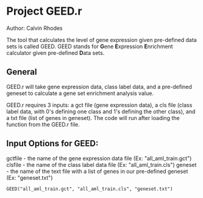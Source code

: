 # Project GEED.r

Author: Calvin Rhodes

The tool that calculates the level of gene expression given pre-defined data sets is called GEED. GEED stands for **G**ene **E**xpression **E**nrichment calculator given pre-defined **D**ata sets.

## General
GEED.r will take gene expression data, class label data, and a pre-defined geneset to calculate a gene set enrichment analysis value.

GEED.r requires 3 inputs: a gct file (gene expression data), a cls file (class label data, with 0's defining one class and 1's defining the other class), and a txt file (list of genes in geneset). The code will run after loading the function from the GEED.r file.

## Input Options for GEED:

gctfile - the name of the gene expression data file (Ex: "all_aml_train.gct")
clsfile - the name of the class label data file (Ex: "all_aml_train.cls")
geneset - the name of the text file with a list of genes in our pre-defined geneset (Ex: "geneset.txt")

```{r}
GEED("all_aml_train.gct", "all_aml_train.cls", "geneset.txt")
```
